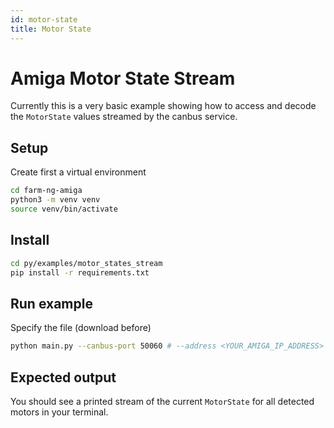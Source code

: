 ```yaml
---
id: motor-state
title: Motor State
---
```


# Amiga Motor State Stream

Currently this is a very basic example showing how to access and decode the `MotorState` values streamed by the canbus service.


## Setup

Create first a virtual environment

```bash
cd farm-ng-amiga
python3 -m venv venv
source venv/bin/activate
```

## Install

```bash
cd py/examples/motor_states_stream
pip install -r requirements.txt
```

## Run example

Specify the file (download before)

```bash
python main.py --canbus-port 50060 # --address <YOUR_AMIGA_IP_ADDRESS>
```


## Expected output

You should see a printed stream of the current `MotorState` for all detected motors in your terminal.

